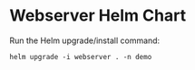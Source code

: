 # Webserver Helm Chart

Run the Helm upgrade/install command:
    
    helm upgrade -i webserver . -n demo
































